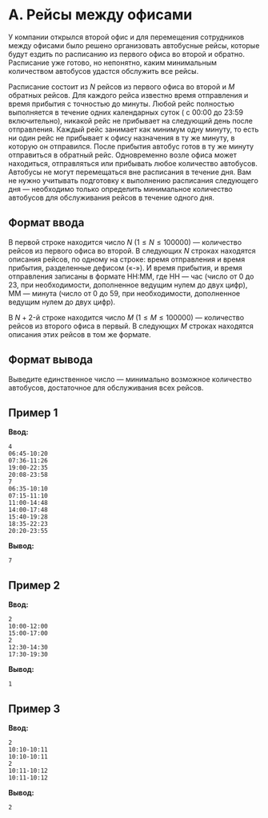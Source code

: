 # A. Рейсы между офисами

У компании открылся второй офис и для перемещения сотрудников между офисами было решено организовать автобусные рейсы,
которые будут ездить по расписанию из первого офиса во второй и обратно. Расписание уже готово, но непонятно, каким
минимальным количеством автобусов удастся обслужить все рейсы.

Расписание состоит из $N$ рейсов из первого офиса во второй и $M$ обратных рейсов. Для каждого рейса известно время
отправления и время прибытия с точностью до минуты. Любой рейс полностью выполняется в течение одних календарных суток (
с 00:00 до 23:59 включительно), никакой рейс не прибывает на следующий день после отправления. Каждый рейс занимает как
минимум одну минуту, то есть ни один рейс не прибывает к офису назначения в ту же минуту, в которую он отправился. После
прибытия автобус готов в ту же минуту отправиться в обратный рейс. Одновременно возле офиса может находиться,
отправляться или прибывать любое количество автобусов. Автобусы не могут перемещаться вне расписания в течение дня. Вам
не нужно учитывать подготовку к выполнению расписания следующего дня — необходимо только определить минимальное
количество автобусов для обслуживания рейсов в течение одного дня.

## Формат ввода

В первой строке находится число $N$ ($1 ≤ N ≤ 100000$) — количество рейсов из первого офиса во второй. В следующих $N$
строках находятся описания рейсов, по одному на строке: время отправления и время прибытия, разделенные дефисом («-»). И
время прибытия, и время отправления записаны в формате HH:MM, где HH — час (число от 0 до 23, при необходимости,
дополненное ведущим нулем до двух цифр), MM — минута (число от 0 до 59, при необходимости, дополненное ведущим нулем до
двух цифр).

В $N+2$-й строке находится число $M$ ($1 ≤ M ≤ 100000$) — количество рейсов из второго офиса в первый. В следующих $M$
строках находятся описания этих рейсов в том же формате.

## Формат вывода

Выведите единственное число — минимально возможное количество автобусов, достаточное для обслуживания всех рейсов.

## Пример 1

**Ввод:**

```
4
06:45-10:20
07:36-11:26
19:00-22:35
20:08-23:58
7
06:35-10:10
07:15-11:10
11:00-14:48
14:00-17:48
15:40-19:28
18:35-22:23
20:20-23:55
```

**Вывод:**

```
7
```

## Пример 2

**Ввод:**

```
2
10:00-12:00
15:00-17:00
2
12:30-14:30
17:30-19:30
```

**Вывод:**

```
1
```

## Пример 3

**Ввод:**

```
2
10:10-10:11
10:10-10:11
2
10:11-10:12
10:11-10:12
```

**Вывод:**

```
2
```